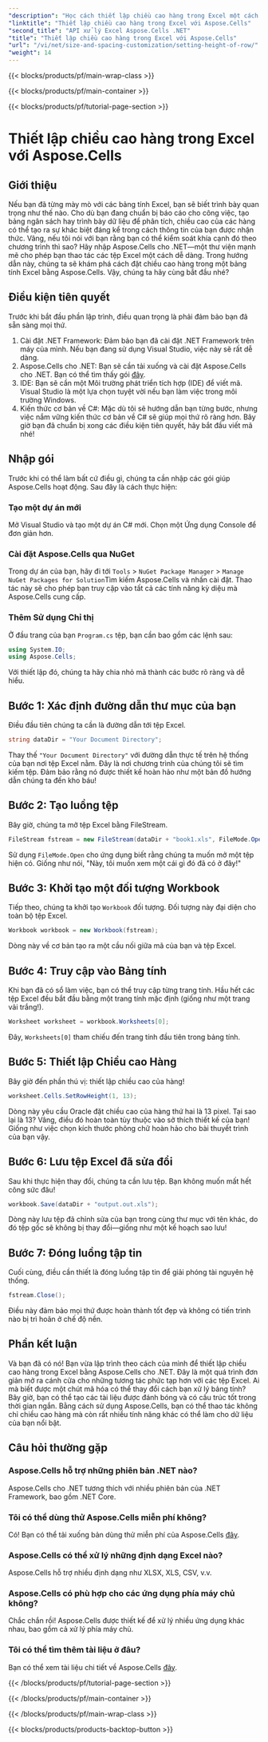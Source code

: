 ```yaml
---
"description": "Học cách thiết lập chiều cao hàng trong Excel một cách dễ dàng bằng Aspose.Cells cho .NET với hướng dẫn từng bước này."
"linktitle": "Thiết lập chiều cao hàng trong Excel với Aspose.Cells"
"second_title": "API xử lý Excel Aspose.Cells .NET"
"title": "Thiết lập chiều cao hàng trong Excel với Aspose.Cells"
"url": "/vi/net/size-and-spacing-customization/setting-height-of-row/"
"weight": 14
---
```


{{< blocks/products/pf/main-wrap-class >}}

{{< blocks/products/pf/main-container >}}

{{< blocks/products/pf/tutorial-page-section >}}

# Thiết lập chiều cao hàng trong Excel với Aspose.Cells

## Giới thiệu
Nếu bạn đã từng mày mò với các bảng tính Excel, bạn sẽ biết trình bày quan trọng như thế nào. Cho dù bạn đang chuẩn bị báo cáo cho công việc, tạo bảng ngân sách hay trình bày dữ liệu để phân tích, chiều cao của các hàng có thể tạo ra sự khác biệt đáng kể trong cách thông tin của bạn được nhận thức. Vâng, nếu tôi nói với bạn rằng bạn có thể kiểm soát khía cạnh đó theo chương trình thì sao? Hãy nhập Aspose.Cells cho .NET—một thư viện mạnh mẽ cho phép bạn thao tác các tệp Excel một cách dễ dàng. Trong hướng dẫn này, chúng ta sẽ khám phá cách đặt chiều cao hàng trong một bảng tính Excel bằng Aspose.Cells.
Vậy, chúng ta hãy cùng bắt đầu nhé?
## Điều kiện tiên quyết
Trước khi bắt đầu phần lập trình, điều quan trọng là phải đảm bảo bạn đã sẵn sàng mọi thứ. 
1. Cài đặt .NET Framework: Đảm bảo bạn đã cài đặt .NET Framework trên máy của mình. Nếu bạn đang sử dụng Visual Studio, việc này sẽ rất dễ dàng.
2. Aspose.Cells cho .NET: Bạn sẽ cần tải xuống và cài đặt Aspose.Cells cho .NET. Bạn có thể tìm thấy gói [đây](https://releases.aspose.com/cells/net/).
3. IDE: Bạn sẽ cần một Môi trường phát triển tích hợp (IDE) để viết mã. Visual Studio là một lựa chọn tuyệt vời nếu bạn làm việc trong môi trường Windows.
4. Kiến thức cơ bản về C#: Mặc dù tôi sẽ hướng dẫn bạn từng bước, nhưng việc nắm vững kiến thức cơ bản về C# sẽ giúp mọi thứ rõ ràng hơn.
Bây giờ bạn đã chuẩn bị xong các điều kiện tiên quyết, hãy bắt đầu viết mã nhé!
## Nhập gói
Trước khi có thể làm bất cứ điều gì, chúng ta cần nhập các gói giúp Aspose.Cells hoạt động. Sau đây là cách thực hiện:
### Tạo một dự án mới
Mở Visual Studio và tạo một dự án C# mới. Chọn một Ứng dụng Console để đơn giản hơn. 
### Cài đặt Aspose.Cells qua NuGet
Trong dự án của bạn, hãy đi tới `Tools` > `NuGet Package Manager` > `Manage NuGet Packages for Solution`Tìm kiếm Aspose.Cells và nhấn cài đặt. Thao tác này sẽ cho phép bạn truy cập vào tất cả các tính năng kỳ diệu mà Aspose.Cells cung cấp.
### Thêm Sử dụng Chỉ thị
Ở đầu trang của bạn `Program.cs` tệp, bạn cần bao gồm các lệnh sau:
```csharp
using System.IO;
using Aspose.Cells;
```
Với thiết lập đó, chúng ta hãy chia nhỏ mã thành các bước rõ ràng và dễ hiểu.

## Bước 1: Xác định đường dẫn thư mục của bạn
Điều đầu tiên chúng ta cần là đường dẫn tới tệp Excel. 
```csharp
string dataDir = "Your Document Directory";
```
Thay thế `"Your Document Directory"` với đường dẫn thực tế trên hệ thống của bạn nơi tệp Excel nằm. Đây là nơi chương trình của chúng tôi sẽ tìm kiếm tệp. Đảm bảo rằng nó được thiết kế hoàn hảo như một bản đồ hướng dẫn chúng ta đến kho báu!
## Bước 2: Tạo luồng tệp
Bây giờ, chúng ta mở tệp Excel bằng FileStream. 
```csharp
FileStream fstream = new FileStream(dataDir + "book1.xls", FileMode.Open);
```
Sử dụng `FileMode.Open` cho ứng dụng biết rằng chúng ta muốn mở một tệp hiện có. Giống như nói, "Này, tôi muốn xem một cái gì đó đã có ở đây!"
## Bước 3: Khởi tạo một đối tượng Workbook
Tiếp theo, chúng ta khởi tạo `Workbook` đối tượng. Đối tượng này đại diện cho toàn bộ tệp Excel. 
```csharp
Workbook workbook = new Workbook(fstream);
```
Dòng này về cơ bản tạo ra một cầu nối giữa mã của bạn và tệp Excel. 
## Bước 4: Truy cập vào Bảng tính
Khi bạn đã có sổ làm việc, bạn có thể truy cập từng trang tính. Hầu hết các tệp Excel đều bắt đầu bằng một trang tính mặc định (giống như một trang vải trắng!). 
```csharp
Worksheet worksheet = workbook.Worksheets[0];
```
Đây, `Worksheets[0]` tham chiếu đến trang tính đầu tiên trong bảng tính. 
## Bước 5: Thiết lập Chiều cao Hàng
Bây giờ đến phần thú vị: thiết lập chiều cao của hàng! 
```csharp
worksheet.Cells.SetRowHeight(1, 13);
```
Dòng này yêu cầu Oracle đặt chiều cao của hàng thứ hai là 13 pixel. Tại sao lại là 13? Vâng, điều đó hoàn toàn tùy thuộc vào sở thích thiết kế của bạn! Giống như việc chọn kích thước phông chữ hoàn hảo cho bài thuyết trình của bạn vậy.
## Bước 6: Lưu tệp Excel đã sửa đổi
Sau khi thực hiện thay đổi, chúng ta cần lưu tệp. Bạn không muốn mất hết công sức đâu!
```csharp
workbook.Save(dataDir + "output.out.xls");
```
Dòng này lưu tệp đã chỉnh sửa của bạn trong cùng thư mục với tên khác, do đó tệp gốc sẽ không bị thay đổi—giống như một kế hoạch sao lưu!
## Bước 7: Đóng luồng tập tin
Cuối cùng, điều cần thiết là đóng luồng tập tin để giải phóng tài nguyên hệ thống. 
```csharp
fstream.Close();
```
Điều này đảm bảo mọi thứ được hoàn thành tốt đẹp và không có tiến trình nào bị trì hoãn ở chế độ nền.
## Phần kết luận
Và bạn đã có nó! Bạn vừa lập trình theo cách của mình để thiết lập chiều cao hàng trong Excel bằng Aspose.Cells cho .NET. Đây là một quá trình đơn giản mở ra cánh cửa cho những tương tác phức tạp hơn với các tệp Excel.
Ai mà biết được một chút mã hóa có thể thay đổi cách bạn xử lý bảng tính? Bây giờ, bạn có thể tạo các tài liệu được đánh bóng và có cấu trúc tốt trong thời gian ngắn. Bằng cách sử dụng Aspose.Cells, bạn có thể thao tác không chỉ chiều cao hàng mà còn rất nhiều tính năng khác có thể làm cho dữ liệu của bạn nổi bật.
## Câu hỏi thường gặp
### Aspose.Cells hỗ trợ những phiên bản .NET nào?
Aspose.Cells cho .NET tương thích với nhiều phiên bản của .NET Framework, bao gồm .NET Core.
### Tôi có thể dùng thử Aspose.Cells miễn phí không?
Có! Bạn có thể tải xuống bản dùng thử miễn phí của Aspose.Cells [đây](https://releases.aspose.com/).
### Aspose.Cells có thể xử lý những định dạng Excel nào?
Aspose.Cells hỗ trợ nhiều định dạng như XLSX, XLS, CSV, v.v.
### Aspose.Cells có phù hợp cho các ứng dụng phía máy chủ không?
Chắc chắn rồi! Aspose.Cells được thiết kế để xử lý nhiều ứng dụng khác nhau, bao gồm cả xử lý phía máy chủ.
### Tôi có thể tìm thêm tài liệu ở đâu?
Bạn có thể xem tài liệu chi tiết về Aspose.Cells [đây](https://reference.aspose.com/cells/net/).

{{< /blocks/products/pf/tutorial-page-section >}}

{{< /blocks/products/pf/main-container >}}

{{< /blocks/products/pf/main-wrap-class >}}

{{< blocks/products/products-backtop-button >}}